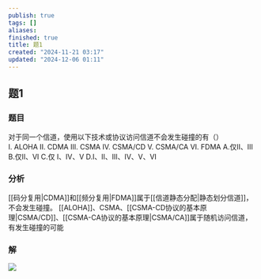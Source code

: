 ```yaml
---
publish: true
tags: []
aliases: 
finished: true
title: 题1
created: "2024-11-21 03:17"
updated: "2024-12-06 01:11"
---
```

## 题1
### 题目
对于同一个信道，使用以下技术或协议访问信道不会发生碰撞的有（）  
I. ALOHA 
II. CDMA 
III. CSMA 
IV. CSMA/CD 
V. CSMA/CA 
VI. FDMA
A.仅II、III 
B.仅II、VI 
C.仅 I、IV、V 
D.I、II、III、IV、V、VI  
### 分析
[[码分复用|CDMA]]和[[频分复用|FDMA]]属于[[信道静态分配|静态划分信道]]，不会发生碰撞。
[[ALOHA]]、CSMA、[[CSMA-CD协议的基本原理|CSMA/CD]]、[[CSMA-CA协议的基本原理|CSMA/CA]]属于随机访问信道，有发生碰撞的可能
### 解
![](https://img.hwenyi.live/202411232214462.webp)

